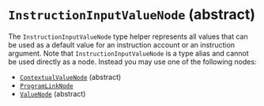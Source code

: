 # `InstructionInputValueNode` (abstract)

The `InstructionInputValueNode` type helper represents all values that can be used as a default value for an instruction account or an instruction argument. Note that `InstructionInputValueNode` is a type alias and cannot be used directly as a node. Instead you may use one of the following nodes:

- [`ContextualValueNode`](./README.md) (abstract)
- [`ProgramLinkNode`](../linkNodes/ProgramLinkNode.md)
- [`ValueNode`](../valueNodes/README.md) (abstract)

<!-- Auto-update: 2025-10-11T13:13:03.342116 -->
